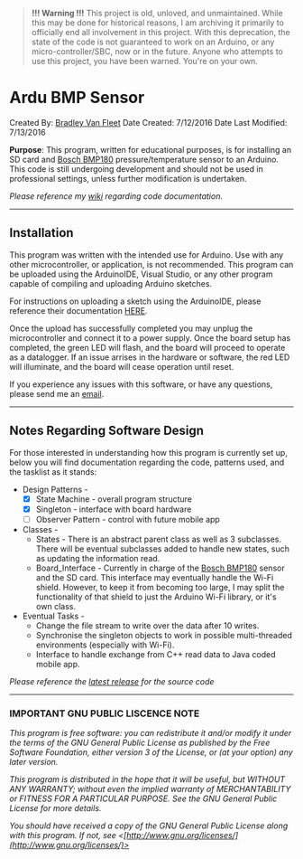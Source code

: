 > **!!! Warning !!!** This project is old, unloved, and unmaintained. While this may be done for historical reasons, I am archiving it primarily to officially end all involvement in this project. With this deprecation, the state of the code is not guaranteed to work on an Arduino, or any micro-controller/SBC, now or in the future. Anyone who attempts to use this project, you have been warned. You're on your own.

Ardu BMP Sensor
===============

 Created By: [Bradley Van Fleet](bvanfleet)
 Date Created: 7/12/2016
 Date Last Modified: 7/13/2016

 **Purpose**: This program, written for educational purposes, is for installing an SD card and [Bosch BMP180]
  pressure/temperature sensor to an Arduino. This code is still undergoing development and should not be
  used in professional settings, unless further modification is undertaken.
  
  _Please reference my [wiki] regarding code documentation._
  
  [Bosch BMP180]: https://ae-bst.resource.bosch.com/media/_tech/media/datasheets/BST-BMP180-DS000-121.pdf
  [wiki]: https://github.com/bvanfleet/Ardu-BMP-Sensor/wiki

---

## Installation
 
 This program was written with the intended use for Arduino. Use with any other microcontroller, or application, is not recommended. This program can be uploaded using the ArduinoIDE, Visual Studio, or any other program capable of compiling and uploading Arduino sketches.
 
 For instructions on uploading a sketch using the ArduinoIDE, please reference their documentation [HERE](https://www.arduino.cc/en/Guide/Environment#toc9).
 
 Once the upload has successfully completed you may unplug the microcontroller and connect it to a power supply. Once the board setup has completed, the green LED will flash, and the board will proceed to operate as a datalogger. If an issue arrises in the hardware or software, the red LED will illuminate, and the board will cease operation until reset.

 If you experience any issues with this software, or have any questions, please send me an [email](mailto:brad@guildofshades.com).

---

## Notes Regarding Software Design

 For those interested in understanding how this program is currently set up, below you will find documentation regarding the code, patterns used, and the tasklist as it stands:

 * Design Patterns -
   * [x] State Machine - overall program structure
   * [x] Singleton - interface with board hardware
   * [ ] Observer Pattern - control with future mobile app
 * Classes -
   * States - There is an abstract parent class as well as 3 subclasses. There will be eventual subclasses added to handle new states, such as updating the information read.
   * Board_Interface - Currently in charge of the [Bosch BMP180] sensor and the SD card. This interface may eventually handle the Wi-Fi shield. However, to keep it from becoming too large, I may split the functionality of that shield to just the Arduino Wi-Fi library, or it's own class.
 * Eventual Tasks -
   * Change the file stream to write over the data after 10 writes.
   * Synchronise the singleton objects to work in possible multi-threaded environments (especially with Wi-Fi).
   * Interface to handle exchange from C++ read data to Java coded mobile app.

*Please reference the [latest release] for the source code*

 [latest release]: https://github.com/bvanfleet/Ardu-BMP-Sensor/tree/v0.3-beta

---

### IMPORTANT GNU PUBLIC LISCENCE NOTE

 _This program is free software: you can redistribute it and/or modify
it under the terms of the GNU General Public License as published by
the Free Software Foundation, either version 3 of the License, or
(at your option) any later version._

 _This program is distributed in the hope that it will be useful,
but WITHOUT ANY WARRANTY; without even the implied warranty of
MERCHANTABILITY or FITNESS FOR A PARTICULAR PURPOSE.  See the
GNU General Public License for more details._

 _You should have received a copy of the GNU General Public License
along with this program.  If not, see <[http://www.gnu.org/licenses/](http://www.gnu.org/licenses/)>_
